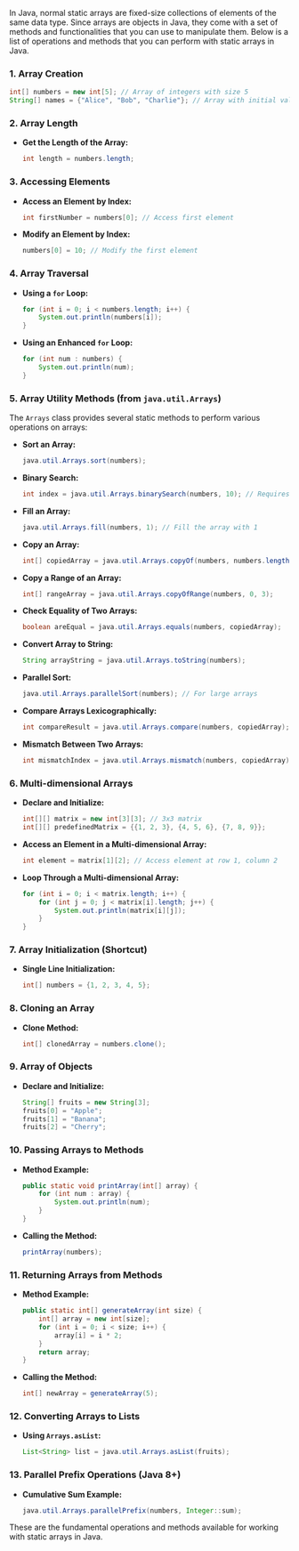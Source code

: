 In Java, normal static arrays are fixed-size collections of elements of the same data type. Since arrays are objects in Java, they come with a set of methods and functionalities that you can use to manipulate them. Below is a list of operations and methods that you can perform with static arrays in Java.

### 1. **Array Creation**
   ```java
   int[] numbers = new int[5]; // Array of integers with size 5
   String[] names = {"Alice", "Bob", "Charlie"}; // Array with initial values
   ```

### 2. **Array Length**
   - **Get the Length of the Array:**
     ```java
     int length = numbers.length;
     ```

### 3. **Accessing Elements**
   - **Access an Element by Index:**
     ```java
     int firstNumber = numbers[0]; // Access first element
     ```

   - **Modify an Element by Index:**
     ```java
     numbers[0] = 10; // Modify the first element
     ```

### 4. **Array Traversal**
   - **Using a `for` Loop:**
     ```java
     for (int i = 0; i < numbers.length; i++) {
         System.out.println(numbers[i]);
     }
     ```

   - **Using an Enhanced `for` Loop:**
     ```java
     for (int num : numbers) {
         System.out.println(num);
     }
     ```

### 5. **Array Utility Methods (from `java.util.Arrays`)**
   The `Arrays` class provides several static methods to perform various operations on arrays:

   - **Sort an Array:**
     ```java
     java.util.Arrays.sort(numbers);
     ```

   - **Binary Search:**
     ```java
     int index = java.util.Arrays.binarySearch(numbers, 10); // Requires sorted array
     ```

   - **Fill an Array:**
     ```java
     java.util.Arrays.fill(numbers, 1); // Fill the array with 1
     ```

   - **Copy an Array:**
     ```java
     int[] copiedArray = java.util.Arrays.copyOf(numbers, numbers.length);
     ```

   - **Copy a Range of an Array:**
     ```java
     int[] rangeArray = java.util.Arrays.copyOfRange(numbers, 0, 3);
     ```

   - **Check Equality of Two Arrays:**
     ```java
     boolean areEqual = java.util.Arrays.equals(numbers, copiedArray);
     ```

   - **Convert Array to String:**
     ```java
     String arrayString = java.util.Arrays.toString(numbers);
     ```

   - **Parallel Sort:**
     ```java
     java.util.Arrays.parallelSort(numbers); // For large arrays
     ```

   - **Compare Arrays Lexicographically:**
     ```java
     int compareResult = java.util.Arrays.compare(numbers, copiedArray);
     ```

   - **Mismatch Between Two Arrays:**
     ```java
     int mismatchIndex = java.util.Arrays.mismatch(numbers, copiedArray);
     ```

### 6. **Multi-dimensional Arrays**
   - **Declare and Initialize:**
     ```java
     int[][] matrix = new int[3][3]; // 3x3 matrix
     int[][] predefinedMatrix = {{1, 2, 3}, {4, 5, 6}, {7, 8, 9}};
     ```

   - **Access an Element in a Multi-dimensional Array:**
     ```java
     int element = matrix[1][2]; // Access element at row 1, column 2
     ```

   - **Loop Through a Multi-dimensional Array:**
     ```java
     for (int i = 0; i < matrix.length; i++) {
         for (int j = 0; j < matrix[i].length; j++) {
             System.out.println(matrix[i][j]);
         }
     }
     ```

### 7. **Array Initialization (Shortcut)**
   - **Single Line Initialization:**
     ```java
     int[] numbers = {1, 2, 3, 4, 5};
     ```

### 8. **Cloning an Array**
   - **Clone Method:**
     ```java
     int[] clonedArray = numbers.clone();
     ```

### 9. **Array of Objects**
   - **Declare and Initialize:**
     ```java
     String[] fruits = new String[3];
     fruits[0] = "Apple";
     fruits[1] = "Banana";
     fruits[2] = "Cherry";
     ```

### 10. **Passing Arrays to Methods**
   - **Method Example:**
     ```java
     public static void printArray(int[] array) {
         for (int num : array) {
             System.out.println(num);
         }
     }
     ```

   - **Calling the Method:**
     ```java
     printArray(numbers);
     ```

### 11. **Returning Arrays from Methods**
   - **Method Example:**
     ```java
     public static int[] generateArray(int size) {
         int[] array = new int[size];
         for (int i = 0; i < size; i++) {
             array[i] = i * 2;
         }
         return array;
     }
     ```

   - **Calling the Method:**
     ```java
     int[] newArray = generateArray(5);
     ```

### 12. **Converting Arrays to Lists**
   - **Using `Arrays.asList`:**
     ```java
     List<String> list = java.util.Arrays.asList(fruits);
     ```

### 13. **Parallel Prefix Operations (Java 8+)**
   - **Cumulative Sum Example:**
     ```java
     java.util.Arrays.parallelPrefix(numbers, Integer::sum);
     ```

These are the fundamental operations and methods available for working with static arrays in Java.